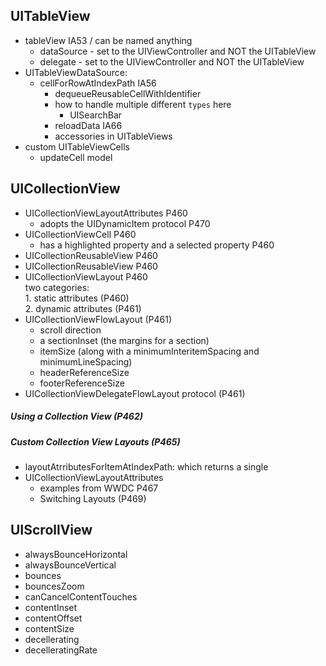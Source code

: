 


## UITableView
* tableView IA53 / can be named anything
  * dataSource - set to the UIViewController and NOT the UITableView
  * delegate - set to the UIViewController and NOT the UITableView
* UITableViewDataSource:
  * cellForRowAtIndexPath IA56
    * dequeueReusableCellWithIdentifier
    * how to handle multiple different `types` here
       * UISearchBar
    * reloadData IA66
    * accessories in UITableViews
* custom UITableViewCells
  * updateCell model


## UICollectionView

* UICollectionViewLayoutAttributes P460  
  * adopts the UIDynamicItem protocol P470
* UICollectionViewCell P460  
  * has a highlighted property and a selected property P460  
* UICollectionReusableView P460  
* UICollectionReusableView P460  
* UICollectionViewLayout P460  
    two categories:  
      1. static attributes (P460)  
      2. dynamic attributes  (P461)  
* UICollectionViewFlowLayout (P461)  
    - scroll direction  
    - a sectionInset (the margins for a section)  
    - itemSize (along with a minimumInteritemSpacing and minimumLineSpacing)  
    - headerReferenceSize  
    - footerReferenceSize  
* UICollectionViewDelegateFlowLayout protocol (P461)       
 
##### Using a Collection View (P462)
##### Custom Collection View Layouts (P465)

* layoutAtrributesForItemAtIndexPath: which returns a single 
* UICollectionViewLayoutAttributes
   * examples from WWDC P467
   * Switching Layouts (P469)


## UIScrollView
  - alwaysBounceHorizontal
  - alwaysBounceVertical
  - bounces
  - bouncesZoom
  - canCancelContentTouches
  - contentInset
  - contentOffset
  - contentSize
  - decellerating
  - decelleratingRate

